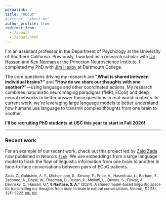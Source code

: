 ```yaml
---
permalink: /
title: "About"
#excerpt: "About me"
author_profile: true
redirect_from: 
  - /about/
  - /about.html
---
```


I'm an assistant professor in the Department of Psychology at the University of Southern California. Previously, I worked as a research scholar with [Uri Hasson](https://www.hassonlab.com/) and [Ken Norman](https://compmem.princeton.edu/) at the Princeton Neuroscience Institute. I completed my PhD with [Jim Haxby](http://haxbylab.dartmouth.edu/) at Dartmouth College.

The core questions driving my research are **"What is shared between individual brains?"** and **"How do we share our thoughts with one another?"**—using language and other coordinated actions. My research combines naturalistic neuroimaging paradigms (fMRI, ECoG) and deep neural networks to better answer these questions in real-world contexts. In current work, we're leveraging large language models to better understand how humans use language to transmit complex thoughts from one brain to another.

**I'll be recruiting PhD students at USC this year to start in Fall 2026!**

---
### Recent work
For an example of our recent work, check out this project led by [Zaid Zada](https://zaidzada.com/) now published in *Neuron*: [`link`](https://doi.org/10.1016/j.neuron.2024.06.025). We use embeddings from a large language model to track the flow of linguistic information from one brain to another in face-to-face conversations between pairs of ECoG patients.

<sup>Zada, Z., Goldstein, A. Y., Michelmann, S., Simony, E., Price, A., Hasenfratz, L., Barham, E., Zadbood, A., Doyle, W., Friedman, D., Dugan, P., Melloni, L., Devore, S., Flinker, A., Devinsky, O., Hasson, U.\*, & **Nastase, S. A.**\* (2024). A shared model-based linguistic space for transmitting our thoughts from brain to brain in natural conversations. *Neuron*, *112*(18), 3211–3222. [`DOI`](https://doi.org/10.1016/j.neuron.2024.06.025) [`PDF`](https://snastase.github.io/files/Zada_Neuron_2024.pdf)</sup>
